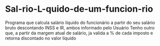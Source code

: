# Sal-rio-L-quido-de-um-funcion-rio
Programa que calcula salário líquido do funcionário a partir do seu salário bruto descontando INSS e IR, ambos informado pelo Usuário
Tenho outro que, a partir da margem atual de salário, ja valida a % de cada imposto e retorna discontado no valor liquido
